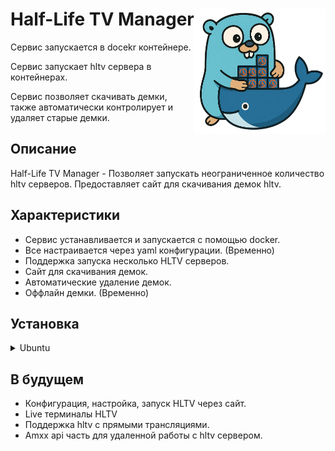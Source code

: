 # Half-Life TV Manager <img align="right" src="./HLTV-Manager.png" alt="HLTV Launcher" width="210" height="200"/>

Сервис запускается в docekr контейнере.

Сервис запускает hltv сервера в контейнерах.

Сервис позволяет скачивать демки, также автоматически контролирует и удаляет старые демки.

## Описание

Half-Life TV Manager - Позволяет запускать неограниченное количество hltv серверов. Предоставляет сайт для скачивания демок hltv.

## Характеристики

- Сервис устанавливается и запускается с помощью docker.
- Все настраивается через yaml конфигурации. (Временно)
- Поддержка запуска несколько HLTV серверов.
- Сайт для скачивания демок.
- Автоматические удаление демок.
- Оффлайн демки. (Временно)

## Установка

<details>
  <summary>Ubuntu</summary>

- Скачиваем docker-compose 

    `sudo apt update && sudo apt upgrade`

    `sudo apt install docker-compose`

- Скачиваем контейнер HLTV

    `sudo docker pull ghcr.io/wesstorn/hltv-files:v1.1`

- Загружаем Hltv-Manager и заходим в него

    `git clone --branch self-hosted https://github.com/WessTorn/HLTV-Manager.git`

    `cd HLTV-Manager`

    Настройка docker-compose конфига

    `nano .env`

    Настраиваем наши HLTV

    `nano hltv-runners.yaml`

- Запускаем сервис

    `sudo docker-compose up -d`

- Docker команды

    `sudo docker-compose up -d` - Запустить в фоне

    `sudo docker-compose up` - Запустить в текущей сессии (показывает логи)

    `sudo docker-compose down` - Остановить сервис

    `sudo docker-compose logs` - Посмотреть логи
</details>


## В будущем

- Конфигурация, настройка, запуск HLTV через сайт.
- Live терминалы HLTV
- Поддержка hltv с прямыми трансляциями.
- Amxx api часть для удаленной работы с hltv сервером.